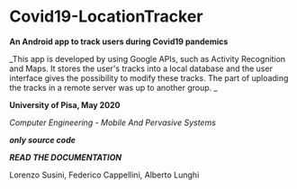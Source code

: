 # Covid19-LocationTracker
 
**An Android app to track users during Covid19 pandemics**

_This app is developed by using Google APIs, such as Activity Recognition and Maps. It stores the user's tracks into a local database and the user interface gives the possibility to modify these tracks. The part of uploading the tracks in a remote server was up to another group. _

**University of Pisa, May 2020**
 
 _Computer Engineering - Mobile And Pervasive Systems_
 
**_only source code_**

**_READ THE DOCUMENTATION_**

 
 Lorenzo Susini, Federico Cappellini, Alberto Lunghi
